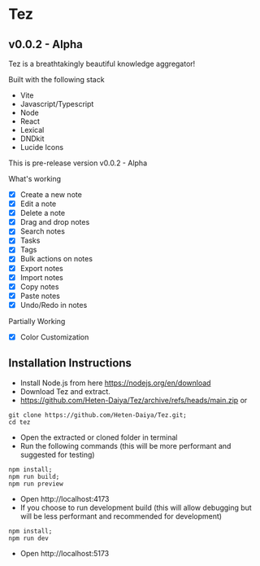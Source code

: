 # Tez
## v0.0.2 - Alpha
Tez is a breathtakingly beautiful knowledge aggregator!

Built with the following stack

- Vite
- Javascript/Typescript
- Node
- React
- Lexical
- DNDkit
- Lucide Icons

This is pre-release version v0.0.2 - Alpha

What's working
- [x] Create a new note
- [x] Edit a note
- [x] Delete a note
- [x] Drag and drop notes
- [x] Search notes
- [x] Tasks
- [x] Tags
- [x] Bulk actions on notes
- [x] Export notes
- [x] Import notes
- [x] Copy notes
- [x] Paste notes
- [x] Undo/Redo in notes

Partially Working
- [x] Color Customization

## Installation Instructions

- Install Node.js from here https://nodejs.org/en/download
- Download Tez and extract.
- https://github.com/Heten-Daiya/Tez/archive/refs/heads/main.zip
or
```
git clone https://github.com/Heten-Daiya/Tez.git;
cd tez
```
- Open the extracted or cloned folder in terminal
- Run the following commands (this will be more performant and suggested for testing)

```
npm install;
npm run build;
npm run preview
```
- Open http://localhost:4173
- If you choose to run development build (this will allow debugging but will be less performant and recommended for development)
```
npm install;
npm run dev
```
- Open http://localhost:5173